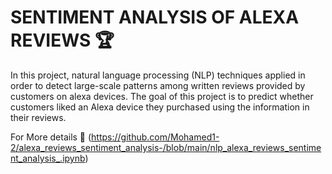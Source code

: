 # SENTIMENT ANALYSIS OF ALEXA REVIEWS 🏆

In this project, natural language processing (NLP) techniques applied in order to detect large-scale patterns among written reviews provided by customers on alexa devices. The goal of this project is to predict whether customers liked an Alexa device they purchased using the information in their reviews.

For More details 🔎 (https://github.com/Mohamed1-2/alexa_reviews_sentiment_analysis-/blob/main/nlp_alexa_reviews_sentiment_analysis_.ipynb)

